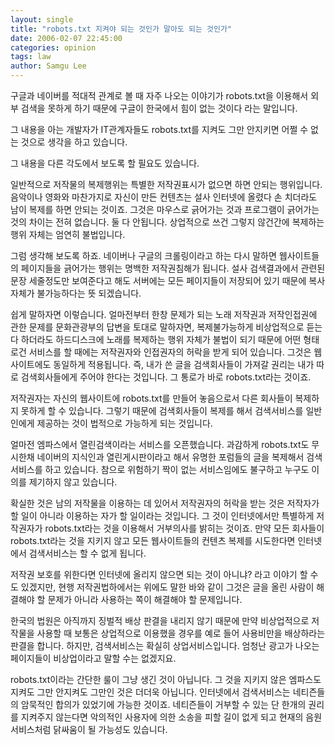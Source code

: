 ```yaml
---
layout: single
title: "robots.txt 지켜야 되는 것인가 말아도 되는 것인가"
date: 2006-02-07 22:45:00
categories: opinion
tags: law
author: Samgu Lee
---
```


구글과 네이버를 적대적 관계로 볼 때 자주 나오는 이야기가 robots.txt을 이용해서 외부 검색을 못하게 하기 때문에 구글이 한국에서 힘이 없는 것이다 라는 말입니다.

그 내용을 아는 개발자가 IT관계자들도 robots.txt를 지켜도 그만 안지키면 어쩔 수 없는 것으로 생각을 하고 있습니다.

그 내용을 다른 각도에서 보도록 할 필요도 있습니다.

일반적으로 저작물의 복제행위는 특별한 저작권표시가 없으면 하면 안되는 행위입니다. 음악이나 영화와 마찬가지로 자신이 만든 컨텐츠는 설사 인터넷에 올렸다 손 치더라도 남이 복제를 하면 안되는 것이죠. 그것은 마우스로 긁어가는 것과 프로그램이 긁어가는 것의 차이는 전혀 없습니다. 둘 다 안됩니다. 상업적으로 쓰건 그렇지 않건간에 복제하는 행위 자체는 엄연히 불법입니다.

그럼 생각해 보도록 하죠. 네이버나 구글의 크롤링이라고 하는 다시 말하면 웹사이트들의 페이지들을 긁어가는 행위는 명백한 저작권침해가 됩니다. 설사 검색결과에서 관련된 문장 세줄정도만 보여준다고 해도 서버에는 모든 페이지들이 저장되어 있기 때문에 복사 자체가 불가능하다는 뜻 되겠습니다.

쉽게 말하자면 이렇습니다. 얼마전부터 한창 문제가 되는 노래 저작권과 저작인접권에 관한 문제를 문화관광부의 답변을 토대로 말하자면, 복제불가능하게 비상업적으로 듣는다 하더라도 하드디스크에 노래를 복제하는 행위 자체가 불법이 되기 때문에 어떤 형태로건 서비스를 할 때에는 저작권자와 인접권자의 허락을 받게 되어 있습니다. 그것은 웹사이트에도 동일하게 적용됩니다. 즉, 내가 쓴 글을 검색회사들이 가져갈 권리는 내가 따로 검색회사들에게 주어야 한다는 것입니다. 그 통로가 바로 robots.txt라는 것이죠.

저작권자는 자신의 웹사이트에 robots.txt를 만들어 놓음으로서 다른 회사들이 복제하지 못하게 할 수 있습니다. 그렇기 때문에 검색회사들이 복제를 해서 검색서비스를 일반인에게 제공하는 것이 법적으로 가능하게 되는 것입니다.

얼마전 엠파스에서 열린검색이라는 서비스를 오픈했습니다. 과감하게 robots.txt도 무시한채 네이버의 지식인과 열린게시판이라고 해서 유명한 포럼들의 글을 복제해서 검색서비스를 하고 있습니다. 참으로 위험하기 짝이 없는 서비스임에도 불구하고 누구도 이의를 제기하지 않고 있습니다.

확실한 것은 남의 저작물을 이용하는 데 있어서 저작권자의 허락을 받는 것은 저작자가 할 일이 아니라 이용하는 자가 할 일이라는 것입니다. 그 것이 인터넷에서만 특별하게 저작권자가 robots.txt라는 것을 이용해서 거부의사를 밝히는 것이죠. 만약 모든 회사들이 robots.txt라는 것을 지키지 않고 모든 웹사이트들의 컨텐츠 복제를 시도한다면 인터넷에서 검색서비스는 할 수 없게 됩니다.

저작권 보호를 위한다면 인터넷에 올리지 않으면 되는 것이 아니냐? 라고 이야기 할 수도 있겠지만, 현행 저작권법하에서는 위에도 말한 바와 같이 그것은 글을 올린 사람이 해결해야 할 문제가 아니라 사용하는 쪽이 해결해야 할 문제입니다.

한국의 법원은 아직까지 징벌적 배상 판결을 내리지 않기 때문에 만약 비상업적으로 저작물을 사용할 때 보통은 상업적으로 이용했을 경우를 예로 들어 사용비만을 배상하라는 판결을 합니다. 하지만, 검색서비스는 확실히 상업서비스입니다. 엄청난 광고가 나오는 페이지들이 비상업이라고 말할 수는 없겠지요.

robots.txt이라는 간단한 룰이 그냥 생긴 것이 아닙니다. 그 것을 지키지 않은 엠파스도 지켜도 그만 안지켜도 그만인 것은 더더욱 아닙니다. 인터넷에서 검색서비스는 네티즌들의 암묵적인 합의가 있었기에 가능한 것이죠. 네티즌들이 거부할 수 있는 단 한개의 권리를 지켜주지 않는다면 악의적인 사용자에 의한 소송을 피할 길이 없게 되고 현재의 음원서비스처럼 닭싸움이 될 가능성도 있습니다.
